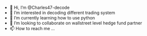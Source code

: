 - 👋 Hi, I’m @Charles47-decode
- 👀 I’m interested in decoding different trading system
- 🌱 I’m currently learning how to use python 
- 💞️ I’m looking to collaborate on wallstreet level hedge fund partner
- 📫 How to reach me ...

<!---
Charles47-decode/Charles47-decode is a ✨ special ✨ repository because its `README.md` (this file) appears on your GitHub profile.
You can click the Preview link to take a look at your changes.
--->

